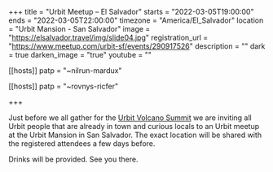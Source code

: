 +++
title = "Urbit Meetup – El Salvador"
starts = "2022-03-05T19:00:00"
ends = "2022-03-05T22:00:00"
timezone = "America/El_Salvador"
location = "Urbit Mansion - San Salvador"
image = "https://elsalvador.travel/img/slide04.jpg"
registration_url = "https://www.meetup.com/urbit-sf/events/290917526"
description = ""
dark = true
darken_image = "true"
youtube = ""

[[hosts]]
patp = "~nilrun-mardux"

[[hosts]]
patp = "~rovnys-ricfer"

+++

Just before we all gather for the [Urbit Volcano Summit](https://summit.urbit.org) we are inviting all Urbit people that are already in town and curious locals to an Urbit meetup at the Urbit Mansion in San Salvador. The exact location will be shared with the registered attendees a few days before.

Drinks will be provided. See you there.
